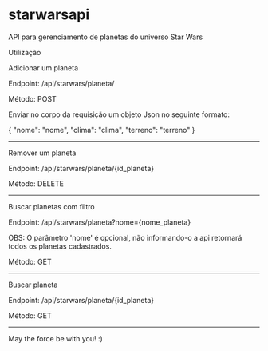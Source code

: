 # starwarsapi
API para gerenciamento de planetas do universo Star Wars

Utilização

Adicionar um planeta

Endpoint: /api/starwars/planeta/

Método: POST

Enviar no corpo da requisição um objeto Json no seguinte formato:

{
	"nome": "nome",
	"clima": "clima",
	"terreno": "terreno"
}

-----------------

Remover um planeta

Endpoint: /api/starwars/planeta/{id_planeta}

Método: DELETE

-----------------

Buscar planetas com filtro

Endpoint: /api/starwars/planeta?nome={nome_planeta}

OBS: O parâmetro 'nome' é opcional, não informando-o a api retornará todos os planetas cadastrados.

Método: GET

-----------------

Buscar planeta

Endpoint: /api/starwars/planeta/{id_planeta}

Método: GET

-----------------

May the force be with you! :)
